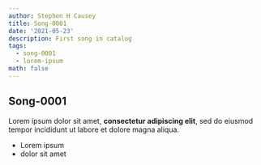```yaml
---
author: Stephen H Causey
title: Song-0001
date: '2021-05-23'
description: First song in catalog
tags:
  - song-0001
  - lorem-ipsum
math: false
---
```

## Song-0001

Lorem ipsum dolor sit amet, **consectetur adipiscing elit**, sed do eiusmod tempor incididunt ut labore et dolore magna aliqua.

*   Lorem ipsum
*   dolor sit amet
